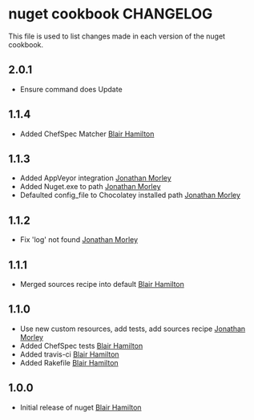 # nuget cookbook CHANGELOG

This file is used to list changes made in each version of the nuget cookbook.

## 2.0.1

- Ensure command does Update

## 1.1.4

- Added ChefSpec Matcher [Blair Hamilton]

## 1.1.3

- Added AppVeyor integration [Jonathan Morley]
- Added Nuget.exe to path [Jonathan Morley]
- Defaulted config_file to Chocolatey installed path [Jonathan Morley]

## 1.1.2

- Fix 'log' not found [Jonathan Morley]

## 1.1.1

- Merged sources recipe into default [Blair Hamilton]

## 1.1.0

- Use new custom resources, add tests, add sources recipe [Jonathan Morley]
- Added ChefSpec tests [Blair Hamilton]
- Added travis-ci [Blair Hamilton]
- Added Rakefile [Blair Hamilton]

## 1.0.0

- Initial release of nuget [Blair Hamilton]

[Blair Hamilton]: https://github.com/blairham
[Jonathan Morley]: https://github.com/jonathanmorley
